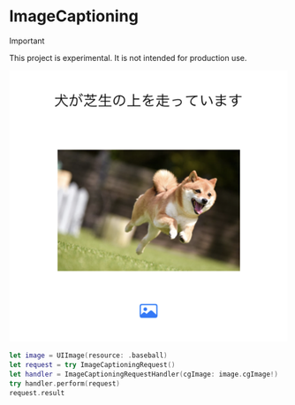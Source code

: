 # ImageCaptioning

> [!IMPORTANT]  
> This project is experimental. It is not intended for production use.

![](https://github.com/noppefoxwolf/ImageCaptioning/blob/main/.github/example.png)

```swift
let image = UIImage(resource: .baseball)
let request = try ImageCaptioningRequest()
let handler = ImageCaptioningRequestHandler(cgImage: image.cgImage!)
try handler.perform(request)
request.result
```
